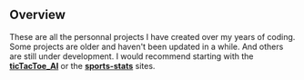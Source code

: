 
## Overview
These are all the personnal projects I have created over my years of coding. Some projects are older and haven't been updated in a while. And others are still under development. I would recommend starting with the **[ticTacToe_AI](https://github.com/shaclay346/My_Projects/tree/master/ticTacToe_AI "ticTacToe_AI")** or the **[sports-stats](https://github.com/shaclay346/My_Projects/tree/master/sports-stats)** sites.

